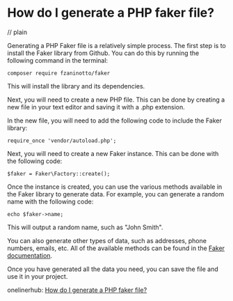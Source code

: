 # How do I generate a PHP faker file?
// plain

Generating a PHP Faker file is a relatively simple process. The first step is to install the Faker library from Github. You can do this by running the following command in the terminal:
```
composer require fzaninotto/faker
```
This will install the library and its dependencies.

Next, you will need to create a new PHP file. This can be done by creating a new file in your text editor and saving it with a .php extension.

In the new file, you will need to add the following code to include the Faker library:
```
require_once 'vendor/autoload.php';
```

Next, you will need to create a new Faker instance. This can be done with the following code:
```
$faker = Faker\Factory::create();
```

Once the instance is created, you can use the various methods available in the Faker library to generate data. For example, you can generate a random name with the following code:
```
echo $faker->name;
```
This will output a random name, such as "John Smith".

You can also generate other types of data, such as addresses, phone numbers, emails, etc. All of the available methods can be found in the [Faker documentation](https://github.com/fzaninotto/Faker).

Once you have generated all the data you need, you can save the file and use it in your project.

onelinerhub: [How do I generate a PHP faker file?](https://onelinerhub.com/php-faker/how-do-i-generate-a-php-faker-file)